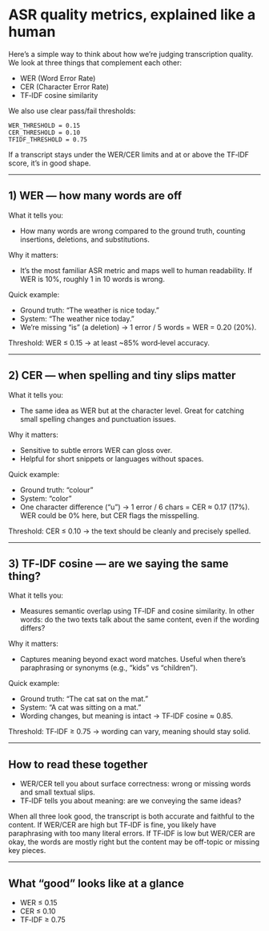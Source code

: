 # ASR quality metrics, explained like a human

Here’s a simple way to think about how we’re judging transcription quality. We look at three things that complement each other:

- WER (Word Error Rate)
- CER (Character Error Rate)
- TF‑IDF cosine similarity

We also use clear pass/fail thresholds:

```
WER_THRESHOLD = 0.15
CER_THRESHOLD = 0.10
TFIDF_THRESHOLD = 0.75
```

If a transcript stays under the WER/CER limits and at or above the TF‑IDF score, it’s in good shape.

---

## 1) WER — how many words are off

What it tells you:
- How many words are wrong compared to the ground truth, counting insertions, deletions, and substitutions.

Why it matters:
- It’s the most familiar ASR metric and maps well to human readability. If WER is 10%, roughly 1 in 10 words is wrong.

Quick example:
- Ground truth: “The weather is nice today.”
- System: “The weather nice today.”
- We’re missing “is” (a deletion) → 1 error / 5 words = WER = 0.20 (20%).

Threshold: WER ≤ 0.15 → at least ~85% word‑level accuracy.

---

## 2) CER — when spelling and tiny slips matter

What it tells you:
- The same idea as WER but at the character level. Great for catching small spelling changes and punctuation issues.

Why it matters:
- Sensitive to subtle errors WER can gloss over.
- Helpful for short snippets or languages without spaces.

Quick example:
- Ground truth: “colour”
- System: “color”
- One character difference (“u”) → 1 error / 6 chars = CER ≈ 0.17 (17%). WER could be 0% here, but CER flags the misspelling.

Threshold: CER ≤ 0.10 → the text should be cleanly and precisely spelled.

---

## 3) TF‑IDF cosine — are we saying the same thing?

What it tells you:
- Measures semantic overlap using TF‑IDF and cosine similarity. In other words: do the two texts talk about the same content, even if the wording differs?

Why it matters:
- Captures meaning beyond exact word matches. Useful when there’s paraphrasing or synonyms (e.g., “kids” vs “children”).

Quick example:
- Ground truth: “The cat sat on the mat.”
- System: “A cat was sitting on a mat.”
- Wording changes, but meaning is intact → TF‑IDF cosine ≈ 0.85.

Threshold: TF‑IDF ≥ 0.75 → wording can vary, meaning should stay solid.

---

## How to read these together

- WER/CER tell you about surface correctness: wrong or missing words and small textual slips.
- TF‑IDF tells you about meaning: are we conveying the same ideas?

When all three look good, the transcript is both accurate and faithful to the content. If WER/CER are high but TF‑IDF is fine, you likely have paraphrasing with too many literal errors. If TF‑IDF is low but WER/CER are okay, the words are mostly right but the content may be off-topic or missing key pieces.

---

## What “good” looks like at a glance 

- WER ≤ 0.15
- CER ≤ 0.10
- TF‑IDF ≥ 0.75

